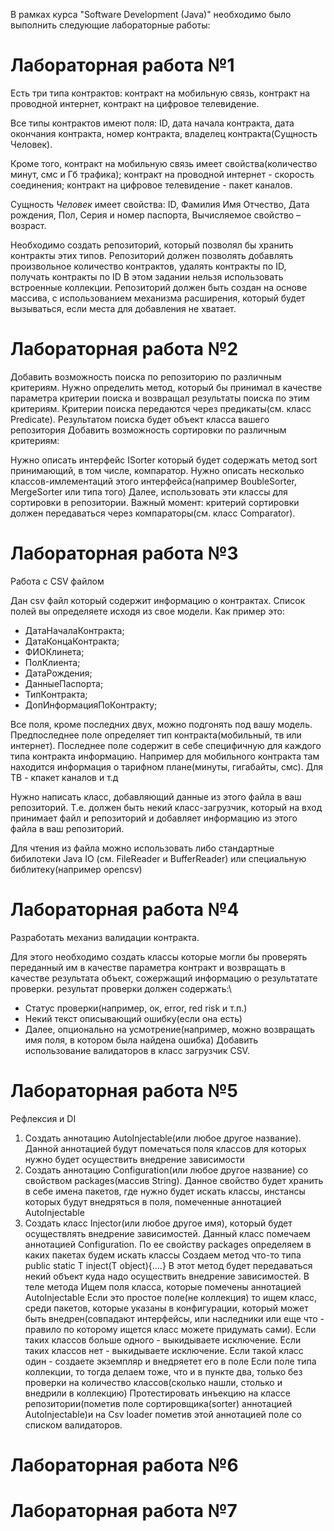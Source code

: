 В рамках курса "Software Development (Java)" необходимо было выполнить следующие лабораторные работы: 


# **Лабораторная работа №1**
Есть три типа контрактов:
    контракт на мобильную связь,
    контракт на проводной интернет,
    контракт на цифровое телевидение.

Все типы контрактов имеют поля:
    ID,
    дата начала контракта,
    дата окончания контракта,
    номер контракта,
    владелец контракта(Сущность Человек).

Кроме того,
    контракт на мобильную связь имеет свойства(количество минут, смс и Гб трафика);
    контракт на проводной интернет - скорость соединения;
    контракт на цифровое телевидение - пакет каналов.

Сущность *Человек* имеет свойства:
    ID,
    Фамилия Имя Отчеcтво,
    Дата рождения,
    Пол,
    Серия и номер паспорта,
    Вычисляемое свойство – возраст.

Необходимо создать репозиторий, который позволял бы хранить контракты этих типов. 
Репозиторий должен позволять добавлять произвольное количество контрактов, удалять контракты по ID, получать контракты по ID
В этом задании нельзя использовать встроенные коллекции. Репозиторий должен быть создан на основе массива, с использованием механизма расширения, который будет вызываться, если места для добавления не хватает.



# **Лабораторная работа №2**

Добавить возможность поиска по репозиторию по различным критериям. Нужно определить метод, который бы принимал в качестве параметра критерии поиска и возвращал результаты поиска по этим критериям. Критерии поиска передаются через предикаты(см. класс Predicate). Результатом поиска будет объект класса вашего репозитория
Добавить возможность сортировки по различным критериям:

Нужно описать интерфейс ISorter который будет содержать метод sort принимающий, в том числе, компаратор.
Нужно описать несколько классов-имлементаций этого интерфейса(например BoubleSorter, MergeSorter или типа того)
Далее, использовать эти классы для сортировки в репозитории.
Важный момент: критерий сортировки должен передаваться через компараторы(см. класс Comparator).



# **Лабораторная работа №3**
Работа с CSV файлом

Дан csv файл который содержит информацию о контрактах. Список полей вы определяете исходя из свое модели. 
Как пример это:
- ДатаНачалаКонтракта;
- ДатаКонцаКонтракта;
- ФИОКлинета;
- ПолКлиента;
- ДатаРождения;
- ДанныеПаспорта;
- ТипКонтракта;
- ДопИнформацияПоКонтракту;

Все поля, кроме последних двух, можно подгонять под вашу модель. Предпоследнее поле определяет тип контракта(мобильный, тв или интернет). Последнее поле содержит в себе специфичную для каждого типа контракта информацию. Например для мобильного контракта там находится информация о тарифном плане(минуты, гигабайты, смс). Для ТВ - кпакет каналов и т.д

Нужно написать класс, добавляющий данные из этого файла в ваш репозиторий. Т.е. должен быть некий класс-загрузчик, который на вход принимает файл и репозиторий и добавляет информацию из этого файла в ваш репозиторий.

Для чтения из файла можно использовать либо стандартные бибилотеки Java IO (см. FileReader и BufferReader) или специальную библитеку(например opencsv)




# **Лабораторная работа №4**

Разработать механиз валидации контракта.

Для этого необходимо создать классы которые могли бы проверять переданный им в качестве параметра контракт и возвращать в качестве результата объект, сожержащий информацию о результатате проверки. результат проверки должен содержать:\
- Статус проверки(например, ок, error, red risk и т.п.)
- Некий текст описывающий ошибку(если она есть)
- Далее, опционально на усмотрение(например, можно возвращать имя поля, в котором была найдена ошибка)
Добавить использование валидаторов в класс загрузчик CSV.




# **Лабораторная работа №5**

Рефлексия и DI
1. Создать аннотацию AutoInjectable(или любое другое название). Данной аннотацией будут помечаться поля классов для которых нужно будет осуществить внедрение зависимости
2. Создать аннотацию Configuration(или любое другое название) со свойством packages(массив String). Данное свойство будет хранить в себе имена пакетов, где нужно будет искать классы, инстансы которых будут внедряться в поля, помеченные аннотацией AutoInjectable
3. Создать класс Injector(или любое другое имя), который будет осуществлять внедрение зависимостей.
   Данный класс помечаем аннотацией Configuration. По ее свойству packages определяем в каких пакетах будем искать классы
   Создаем метод что-то типа public static <T> T inject(T object){....}
   В этот метод будет передаваться некий объект куда надо осуществить внедрение зависимостей. В теле метода
   Ищем поля класса, которые помечены аннотацией AutoInjectable
   Если это простое поле(не коллекция) то ищем класс, среди пакетов, которые указаны в конфигурации, который может быть внедрен(совпадают интерфейсы, или наследники или еще что - правило по которому ищется класс можете придумать сами). Если таких классов больше одного - выкидываете исключение. Если таких классов нет - выкидываете исключение. Если такой класс один - создаете экземпляр и внедряетет его в поле
   Если поле типа коллекции, то тогда делаем тоже, что и в пункте два, только без проверки на количество классов(сколько нашли, столько и внедрили в коллекцию)
   Протестировать инъекцию на классе репозитории(пометив поле сортировщика(sorter) аннотацией AutoInjectable)и на Csv loader пометив этой аннотацией поле со списком валидаторов.
   
   
   
# **Лабораторная работа №6**



# **Лабораторная работа №7**
   
